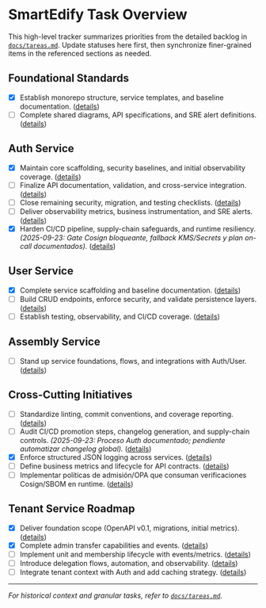 # SmartEdify Task Overview

This high-level tracker summarizes priorities from the detailed backlog in [`docs/tareas.md`](docs/tareas.md). Update statuses here first, then synchronize finer-grained items in the referenced sections as needed.

## Foundational Standards
- [x] Establish monorepo structure, service templates, and baseline documentation. ([details](docs/tareas.md#estructura-y-premisas))
- [ ] Complete shared diagrams, API specifications, and SRE alert definitions. ([details](docs/tareas.md#estructura-y-premisas))

## Auth Service
- [x] Maintain core scaffolding, security baselines, and initial observability coverage. ([details](docs/tareas.md#auth-service))
- [ ] Finalize API documentation, validation, and cross-service integration. ([details](docs/tareas.md#auth-service))
- [ ] Close remaining security, migration, and testing checklists. ([details](docs/tareas.md#auth-service))
- [ ] Deliver observability metrics, business instrumentation, and SRE alerts. ([details](docs/tareas.md#auth-service))
- [x] Harden CI/CD pipeline, supply-chain safeguards, and runtime resiliency. _(2025-09-23: Gate Cosign bloqueante, fallback KMS/Secrets y plan on-call documentados)._ ([details](docs/tareas.md#auth-service))

## User Service
- [x] Complete service scaffolding and baseline documentation. ([details](docs/tareas.md#user-service))
- [ ] Build CRUD endpoints, enforce security, and validate persistence layers. ([details](docs/tareas.md#user-service))
- [ ] Establish testing, observability, and CI/CD coverage. ([details](docs/tareas.md#user-service))

## Assembly Service
- [ ] Stand up service foundations, flows, and integrations with Auth/User. ([details](docs/tareas.md#assembly-service))

## Cross-Cutting Initiatives
- [ ] Standardize linting, commit conventions, and coverage reporting. ([details](docs/tareas.md#tareas-transversales-calidad-cicd-seguridad-observabilidad-documentación))
- [ ] Audit CI/CD promotion steps, changelog generation, and supply-chain controls. _(2025-09-23: Proceso Auth documentado; pendiente automatizar changelog global)._ ([details](docs/tareas.md#tareas-transversales-calidad-cicd-seguridad-observabilidad-documentación))
- [x] Enforce structured JSON logging across services. ([details](docs/tareas.md#tareas-transversales-calidad-cicd-seguridad-observabilidad-documentación))
- [ ] Define business metrics and lifecycle for API contracts. ([details](docs/tareas.md#tareas-transversales-calidad-cicd-seguridad-observabilidad-documentación))
- [ ] Implementar políticas de admisión/OPA que consuman verificaciones Cosign/SBOM en runtime. ([details](docs/tareas.md#tareas-transversales-calidad-cicd-seguridad-observabilidad-documentación))

## Tenant Service Roadmap
- [x] Deliver foundation scope (OpenAPI v0.1, migrations, initial metrics). ([details](docs/tareas.md#fase-0-fundaciones))
- [x] Complete admin transfer capabilities and events. ([details](docs/tareas.md#fase-1-unicidad-admin--eventos))
- [ ] Implement unit and membership lifecycle with events/metrics. ([details](docs/tareas.md#fase-2-unidades-y-memberships))
- [ ] Introduce delegation flows, automation, and observability. ([details](docs/tareas.md#fase-3-delegaciones-y-delegación-temporal))
- [ ] Integrate tenant context with Auth and add caching strategy. ([details](docs/tareas.md#fase-4-contexto-y-versionado))

---

_For historical context and granular tasks, refer to [`docs/tareas.md`](docs/tareas.md)._
